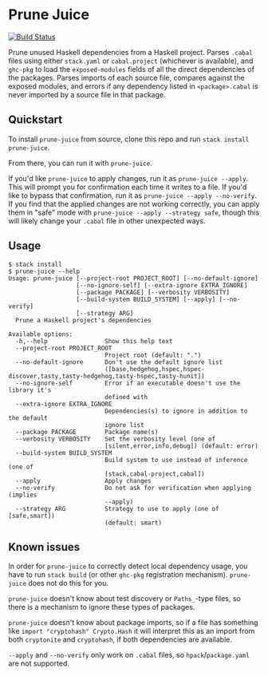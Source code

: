 # Prune Juice

[![Build Status](https://travis-ci.com/dfithian/prune-juice.svg?branch=main)](https://travis-ci.com/dfithian/prune-juice)

Prune unused Haskell dependencies from a Haskell project. Parses `.cabal` files using either `stack.yaml` or
`cabal.project` (whichever is available), and `ghc-pkg` to load the `exposed-modules` fields of all the direct
dependencies of the packages. Parses imports of each source file, compares against the exposed modules, and errors if
any dependency listed in `<package>.cabal` is never imported by a source file in that package.

## Quickstart

To install `prune-juice` from source, clone this repo and run `stack install prune-juice`.

From there, you can run it with `prune-juice`.

If you'd like `prune-juice` to apply changes, run it as `prune-juice --apply`.  This will prompt you for
confirmation each time it writes to a file. If you'd like to bypass that confirmation, run it as
`prune-juice --apply --no-verify`. If you find that the applied changes are not working correctly, you can apply
them in "safe" mode with `prune-juice --apply --strategy safe`, though this will likely change your `.cabal` file
in other unexpected ways.

## Usage

```
$ stack install
$ prune-juice --help
Usage: prune-juice [--project-root PROJECT_ROOT] [--no-default-ignore]
                   [--no-ignore-self] [--extra-ignore EXTRA_IGNORE]
                   [--package PACKAGE] [--verbosity VERBOSITY]
                   [--build-system BUILD_SYSTEM] [--apply] [--no-verify]
                   [--strategy ARG]
  Prune a Haskell project's dependencies

Available options:
  -h,--help                Show this help text
  --project-root PROJECT_ROOT
                           Project root (default: ".")
  --no-default-ignore      Don't use the default ignore list
                           ([base,hedgehog,hspec,hspec-discover,tasty,tasty-hedgehog,tasty-hspec,tasty-hunit])
  --no-ignore-self         Error if an executable doesn't use the library it's
                           defined with
  --extra-ignore EXTRA_IGNORE
                           Dependencies(s) to ignore in addition to the default
                           ignore list
  --package PACKAGE        Package name(s)
  --verbosity VERBOSITY    Set the verbosity level (one of
                           [silent,error,info,debug]) (default: error)
  --build-system BUILD_SYSTEM
                           Build system to use instead of inference (one of
                           [stack,cabal-project,cabal])
  --apply                  Apply changes
  --no-verify              Do not ask for verification when applying (implies
                           --apply)
  --strategy ARG           Strategy to use to apply (one of [safe,smart])
                           (default: smart)
```

## Known issues

In order for `prune-juice` to correctly detect local dependency usage, you have to run `stack build` (or other `ghc-pkg`
registration mechanism). `prune-juice` does not do this for you.

`prune-juice` doesn't know about test discovery or `Paths_`-type files, so there is a mechanism to ignore these types of
packages.

`prune-juice` doesn't know about package imports, so if a file has something like `import "cryptohash" Crypto.Hash` it
will interpret this as an import from both `cryptonite` and `cryptohash`, if both dependencies are available.

`--apply` and `--no-verify` only work on `.cabal` files, so `hpack`/`package.yaml` are not supported.
